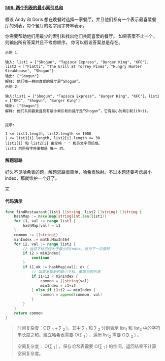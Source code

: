 #### [599. 两个列表的最小索引总和](https://leetcode-cn.com/problems/minimum-index-sum-of-two-lists/)

假设 Andy 和 Doris 想在晚餐时选择一家餐厅，并且他们都有一个表示最喜爱餐厅的列表，每个餐厅的名字用字符串表示。

你需要帮助他们用最少的索引和找出他们共同喜爱的餐厅。 如果答案不止一个，则输出所有答案并且不考虑顺序。 你可以假设答案总是存在。

```
示例 1:

输入: list1 = ["Shogun", "Tapioca Express", "Burger King", "KFC"]，list2 = ["Piatti", "The Grill at Torrey Pines", "Hungry Hunter Steakhouse", "Shogun"]
输出: ["Shogun"]
解释: 他们唯一共同喜爱的餐厅是“Shogun”。
示例 2:

输入:list1 = ["Shogun", "Tapioca Express", "Burger King", "KFC"]，list2 = ["KFC", "Shogun", "Burger King"]
输出: ["Shogun"]
解释: 他们共同喜爱且具有最小索引和的餐厅是“Shogun”，它有最小的索引和1(0+1)。


提示:

1 <= list1.length, list2.length <= 1000
1 <= list1[i].length, list2[i].length <= 30 
list1[i] 和 list2[i] 由空格 ' ' 和英文字母组成。
list1 的所有字符串都是 唯一 的。
```

#### 解题思路

好久不见哈希表的题，解题思路很简单，哈希表映射。不过本题还要考虑最小index，那就维护一个好了。

完



#### 代码演示

```go
func findRestaurant(list1 []string, list2 []string) []string {
    hashMap := make(map[string]int,len(list1))
    for i1, val := range list1 {
        hashMap[val] = i1
    }
    common := []string{}
    minIndex := math.MaxInt64
    for i2, val := range list2 {
        // 当前下标已经大于最小的index，进行下一次循环
        if i2 > minIndex{
            continue
        }
        if i1,ok := hashMap[val]; ok {
        	// 如果发现新的最小下标，重置当前列表
            if i1+i2 < minIndex {
                common = []string{val}
                minIndex = i1+i2
            } else if i1+i2 == minIndex {
                common = append(common, val)
            }
        }
    }
    return common
}
```

> 时间复杂度：O(∑ <sub>1</sub> + ∑ <sub>2</sub> )，其中 ∑ <sub>1</sub>  和 ∑ <sub>2</sub>  分别表示 list<sub>1</sub> 和  list<sub>2</sub> 中的字符串长度之和。建立哈希表需要  O(∑ <sub>1</sub> ) ，遍历 list<sub>2</sub> 需要  O(∑ <sub>2</sub> ) 。
>
> 空间复杂度： O(∑ <sub>1</sub> ) 。保存哈希表需要 O(∑ <sub>1</sub> ) 的空间，返回结果不计算空间复杂度。